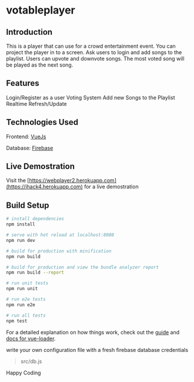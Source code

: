 # votableplayer

## Introduction
This is a player that can use for a crowd entertainment event. You can project the player in to a screen. Ask users to login and add songs to the playlist. Users can upvote and downvote songs. The most voted song will be played as the next song. 

## Features
Login/Register as a user
Voting System
Add new Songs to the Playlist
Realtime Refresh/Update

## Technologies Used
Frontend: [VueJs](https://vuejs.github.com)

Database: [Firebase](https://firebase.google.com)

## Live Demostration
Visit the [https://webplayer2.herokuapp.com](https://ihack4.herokuapp.com) for a live demostration

## Build Setup

``` bash
# install dependencies
npm install

# serve with hot reload at localhost:8080
npm run dev

# build for production with minification
npm run build

# build for production and view the bundle analyzer report
npm run build --report

# run unit tests
npm run unit

# run e2e tests
npm run e2e

# run all tests
npm test
```

For a detailed explanation on how things work, check out the [guide](http://vuejs-templates.github.io/webpack/) and [docs for vue-loader](http://vuejs.github.io/vue-loader).

write your own configuration file with a fresh firebase database credentials

> src/db.js
 
Happy Coding
